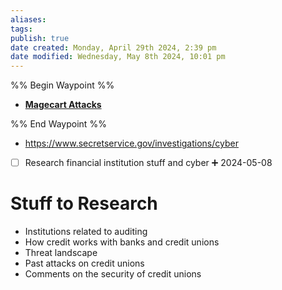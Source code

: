 ```yaml
---
aliases: 
tags: 
publish: true
date created: Monday, April 29th 2024, 2:39 pm
date modified: Wednesday, May 8th 2024, 10:01 pm
---
```

%% Begin Waypoint %%
- **[Magecart Attacks](Magecart%20Attacks.md)**

%% End Waypoint %%

- https://www.secretservice.gov/investigations/cyber 

- [ ] Research financial institution stuff and cyber ➕ 2024-05-08

# Stuff to Research
- Institutions related to auditing
- How credit works with banks and credit unions
- Threat landscape
- Past attacks on credit unions
- Comments on the security of credit unions
